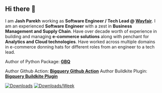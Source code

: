 ## Hi there 👋

I am **Jash Parekh** working as **Software Engineer / Tech Lead @ [Wayfair](https://wayfair.com)**. I am an experienced **Software Engineer** with a zest in **Business Management and Supply Chain**. Have over decade worth of experience in building and managing **e-commerce solutions** along with penchant for **Analytics and Cloud technologies**. Have worked across multiple domains in e-commerce donning hats for different roles from an engineer to a tech lead.

Author of Python Package: **[GBQ](https://pypi.org/project/gbq/)**

Author Github Action: **[Bigquery Github Action](https://github.com/jashparekh/bigquery-action)**
Author Buildkite Plugin: **[Bigquery Buildkite Plugin](https://github.com/wayfair-incubator/bigquery-buildkite-plugin)**

[![Downloads](https://pepy.tech/badge/gbq)](https://pepy.tech/project/gbq)
[![Downloads/Week](https://pepy.tech/badge/gbq/week)](https://pepy.tech/project/gbq)
